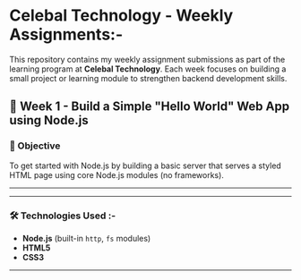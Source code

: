 
# Celebal Technology - Weekly Assignments:-
This repository contains my weekly assignment submissions as part of the learning program at **Celebal Technology**. Each week focuses on building a small project or learning module to strengthen backend development skills.


## 📅 Week 1 - Build a Simple "Hello World" Web App using Node.js

### 🎯 Objective

To get started with Node.js by building a basic server that serves a styled HTML page using core Node.js modules (no frameworks).

---

---

### 🛠️ Technologies Used :-

- **Node.js** (built-in `http`, `fs` modules)
- **HTML5**
- **CSS3**

---

